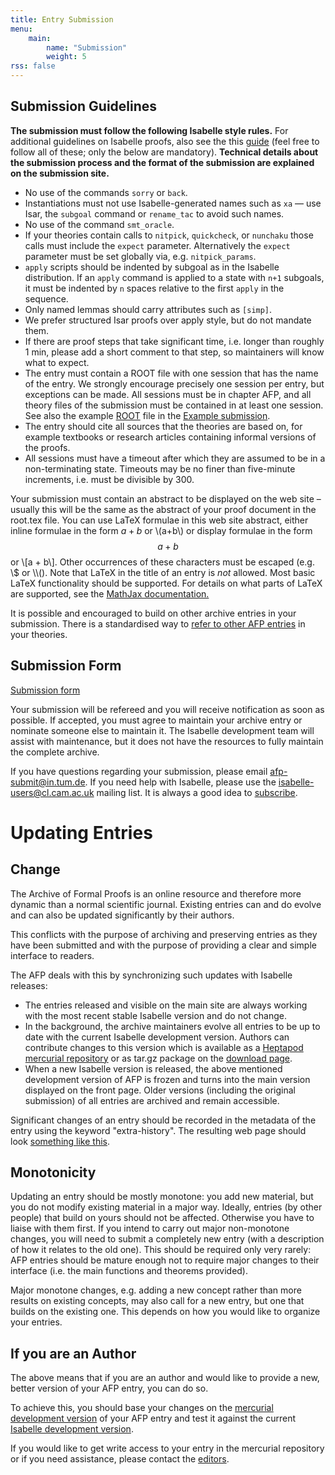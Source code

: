 ```yaml
---
title: Entry Submission
menu: 
    main:
        name: "Submission"
        weight: 5
rss: false
---
```


## Submission Guidelines

**The submission must follow the following Isabelle style rules.** For additional guidelines on Isabelle proofs, also see the this [guide](https://proofcraft.org/blog/isabelle-style.html) (feel free to follow all of these; only the below are mandatory). **Technical details about the submission process and the format of the submission are explained on the submission site.**

*   No use of the commands `sorry` or `back`.
*   Instantiations must not use Isabelle-generated names such as `xa` — use Isar, the `subgoal` command or `rename_tac` to avoid such names.
*   No use of the command `smt_oracle`.
*   If your theories contain calls to `nitpick`, `quickcheck`, or `nunchaku` those calls must include the `expect` parameter. Alternatively the `expect` parameter must be set globally via, e.g. `nitpick_params`.
*   `apply` scripts should be indented by subgoal as in the Isabelle distribution. If an `apply` command is applied to a state with `n+1` subgoals, it must be indented by `n` spaces relative to the first `apply` in the sequence.
*   Only named lemmas should carry attributes such as `[simp]`.
*   We prefer structured Isar proofs over apply style, but do not mandate them.
*   If there are proof steps that take significant time, i.e. longer than roughly 1 min, please add a short comment to that step, so maintainers will know what to expect.
*   The entry must contain a ROOT file with one session that has the name of the entry. We strongly encourage precisely one session per entry, but exceptions can be made. All sessions must be in chapter AFP, and all theory files of the submission must be contained in at least one session. See also the example [ROOT](https://foss.heptapod.net/isa-afp/afp-2020/-/blob/branch/default/thys/Example-Submission/ROOT) file in the [Example submission](/entries/Example-Submission.html).
*   The entry should cite all sources that the theories are based on, for example textbooks or research articles containing informal versions of the proofs.
*   All sessions must have a timeout after which they are assumed to be in a non-terminating state. Timeouts may be no finer than five-minute increments, i.e. must be divisible by 300.

Your submission must contain an abstract to be displayed on the web site – usually this will be the same as the abstract of your proof document in the root.tex file. You can use LaTeX formulae in this web site abstract, either inline formulae in the form $a+b$ or \\(a+b\\) or display formulae in the form $$a + b$$ or \\\[a + b\\\]. Other occurrences of these characters must be escaped (e.g. \\$ or \\\\(). Note that LaTeX in the title of an entry is _not_ allowed. Most basic LaTeX functionality should be supported. For details on what parts of LaTeX are supported, see the [MathJax documentation.](https://docs.mathjax.org/en/v2.7-latest/tex.html)

It is possible and encouraged to build on other archive entries in your submission. There is a standardised way to [refer to other AFP entries](/help) in your theories.

## Submission Form

[Submission form](/webapp/submit)

Your submission will be refereed and you will receive notification as soon as possible. If accepted, you must agree to maintain your archive entry or nominate someone else to maintain it. The Isabelle development team will assist with maintenance, but it does not have the resources to fully maintain the complete archive.

If you have questions regarding your submission, please email [afp-submit@in.tum.de](mailto:afp-submit@in.tum.de). If you need help with Isabelle, please use the [isabelle-users@cl.cam.ac.uk](mailto:isabelle-users@cl.cam.ac.uk) mailing list. It is always a good idea to [subscribe](https://lists.cam.ac.uk/mailman/listinfo/cl-isabelle-users).

# Updating Entries

## Change

The Archive of Formal Proofs is an online resource and therefore more dynamic than a normal scientific journal. Existing entries can and do evolve and can also be updated significantly by their authors.

This conflicts with the purpose of archiving and preserving entries as they have been submitted and with the purpose of providing a clear and simple interface to readers.

The AFP deals with this by synchronizing such updates with Isabelle releases:

*   The entries released and visible on the main site are always working with the most recent stable Isabelle version and do not change.
*   In the background, the archive maintainers evolve all entries to be up to date with the current Isabelle development version. Authors can contribute changes to this version which is available as a [Heptapod mercurial repository](https://foss.heptapod.net/isa-afp/afp-devel/) or as tar.gz package on the [download page](/download).
*   When a new Isabelle version is released, the above mentioned development version of AFP is frozen and turns into the main version displayed on the front page. Older versions (including the original submission) of all entries are archived and remain accessible.

Significant changes of an entry should be recorded in the metadata of the entry using the keyword "extra-history". The resulting web page should look [something like this](https://www.isa-afp.org/entries/JinjaThreads.html).

## Monotonicity

Updating an entry should be mostly monotone: you add new material, but you do not modify existing material in a major way. Ideally, entries (by other people) that build on yours should not be affected. Otherwise you have to liaise with them first. If you intend to carry out major non-monotone changes, you will need to submit a completely new entry (with a description of how it relates to the old one). This should be required only very rarely: AFP entries should be mature enough not to require major changes to their interface (i.e. the main functions and theorems provided).

Major monotone changes, e.g. adding a new concept rather than more results on existing concepts, may also call for a new entry, but one that builds on the existing one. This depends on how you would like to organize your entries.

## If you are an Author

The above means that if you are an author and would like to provide a new, better version of your AFP entry, you can do so.

To achieve this, you should base your changes on the [mercurial development version](https:/foss.heptapod.net/isa-afp/afp-devel/) of your AFP entry and test it against the current [Isabelle development version](https://isabelle.in.tum.de/devel/).

If you would like to get write access to your entry in the mercurial repository or if you need assistance, please contact the [editors](/about#editors).
